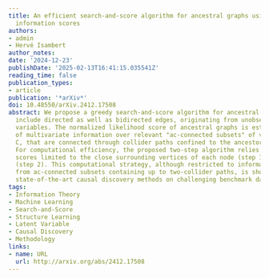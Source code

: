 ```yaml
---
title: An efficient search-and-score algorithm for ancestral graphs using multivariate
  information scores
authors:
- admin
- Hervé Isambert
author_notes:
date: '2024-12-23'
publishDate: '2025-02-13T16:41:15.035541Z'
reading_time: false
publication_types:
- article
publication: '*arXiv*'
doi: 10.48550/arXiv.2412.17508
abstract: We propose a greedy search-and-score algorithm for ancestral graphs, which
  include directed as well as bidirected edges, originating from unobserved latent
  variables. The normalized likelihood score of ancestral graphs is estimated in terms
  of multivariate information over relevant "ac-connected subsets" of vertices,
  C, that are connected through collider paths confined to the ancestor set of C.
  For computational efficiency, the proposed two-step algorithm relies on local information
  scores limited to the close surrounding vertices of each node (step 1) and edge
  (step 2). This computational strategy, although restricted to information contributions
  from ac-connected subsets containing up to two-collider paths, is shown to outperform
  state-of-the-art causal discovery methods on challenging benchmark datasets.
tags:
- Information Theory
- Machine Learning
- Search-and-Score
- Structure Learning
- Latent Variable
- Causal Discovery
- Methodology
links:
- name: URL
  url: http://arxiv.org/abs/2412.17508
---
```

